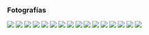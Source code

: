 
### Fotografías
<a href="fotos-oscar/03.jpg"><img class="contenido-imagen" src="fotos-oscar/03-previa.jpg"></a>
<a href="fotos-oscar/07.jpg"><img class="contenido-imagen" src="fotos-oscar/07-previa.jpg"></a>
<a href="fotos-oscar/18.jpg"><img class="contenido-imagen" src="fotos-oscar/18-previa.jpg"></a>
<a href="fotos-oscar/19.jpg"><img class="contenido-imagen" src="fotos-oscar/19-previa.jpg"></a>
<a href="fotos-oscar/20.jpg"><img class="contenido-imagen" src="fotos-oscar/20-previa.jpg"></a>
<a href="fotos-oscar/21.jpg"><img class="contenido-imagen" src="fotos-oscar/21-previa.jpg"></a>
<a href="fotos-oscar/22.jpg"><img class="contenido-imagen" src="fotos-oscar/22-previa.jpg"></a>
<a href="fotos-oscar/69.jpg"><img class="contenido-imagen" src="fotos-oscar/69-previa.jpg"></a>
<a href="fotos-guillermo/09.jpg"><img class="contenido-imagen" src="fotos-guillermo/09-previa.jpg"></a>
<a href="fotos-guillermo/10.jpg"><img class="contenido-imagen" src="fotos-guillermo/10-previa.jpg"></a>
<a href="fotos-guillermo/11.jpg"><img class="contenido-imagen" src="fotos-guillermo/11-previa.jpg"></a>
<a href="fotos-sunno/25.jpg"><img class="contenido-imagen" src="fotos-sunno/25-previa.jpg"></a>
<a href="fotos-guillermo/30.jpg"><img class="contenido-imagen" src="fotos-guillermo/30-previa.jpg"></a>
<a href="fotos-guillermo/31.jpg"><img class="contenido-imagen" src="fotos-guillermo/31-previa.jpg"></a>
<a href="fotos-guillermo/40.jpg"><img class="contenido-imagen" src="fotos-guillermo/40-previa.jpg"></a>
<a href="fotos-sunno/19.jpg"><img class="contenido-imagen" src="fotos-sunno/19-previa.jpg"></a>

